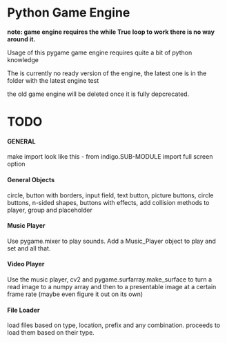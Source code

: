 # Python Game Engine

__note: game engine requires the while True loop to work there is no way around it.__

Usage of this pygame game engine requires quite a bit of python knowledge

The is currently no ready version of the engine, the latest one is in the folder with the latest engine test

the old game engine will be deleted once it is fully depcrecated.



# TODO

#### GENERAL
make import look like this - from indigo.SUB-MODULE import
full screen option

#### General Objects
circle, button with borders, input field, text button, picture buttons, circle buttons, n-sided shapes, buttons with effects, add collision methods to player, group and placeholder

#### Music Player
Use pygame.mixer to play sounds. Add a Music_Player object to play and set and all that.

#### Video Player
Use the music player, cv2 and pygame.surfarray.make_surface to turn a read image to a numpy array and then to a presentable image at a certain frame rate (maybe even figure it out on its own)

#### File Loader
load files based on type, location, prefix and any combination. proceeds to load them based on their type.
